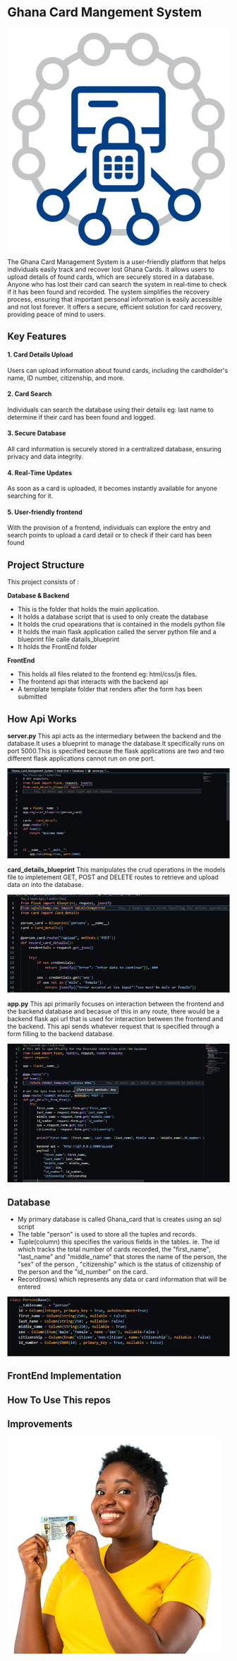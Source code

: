 # Ghana Card Mangement System

![Ghana_Card_Managment_System](/ReadmeImages/card.png)

The Ghana Card Management System is a user-friendly platform that helps individuals easily track and recover lost Ghana Cards. It allows users to upload details of found cards, which are securely stored in a database. Anyone who has lost their card can search the system in real-time to check if it has been found and recorded. The system simplifies the recovery process, ensuring that important personal information is easily accessible and not lost forever. It offers a secure, efficient solution for card recovery, providing peace of mind to users.


## Key Features
#### 1. Card Details Upload
Users can upload information about found cards, including the cardholder's name, ID number, citizenship, and more.

#### 2. Card Search
Individuals can search the database using their details eg: last name to determine if their card has been found and logged.

#### 3. Secure Database
All card information is securely stored in a centralized database, ensuring privacy and data integrity.

#### 4. Real-Time Updates
As soon as a card is uploaded, it becomes instantly available for anyone searching for it.

#### 5. User-friendly frontend
With the provision of a frontend, individuals can explore the entry and search points to upload a card detail or to check if their card has been found

## Project Structure
This project consists of :

**Database & Backend**
- This is the folder that holds the main application.
- It holds a database script that is used to only create the database
- It holds the crud opearations that is contained in the models python file
- It holds the main flask application called the server python file and a blueprint file calle datails_blueprint
- It holds the FrontEnd folder


**FrontEnd**
- This holds all files related to the frontend eg: html/css/js files. 
- The frontend api that interacts with the backend api
- A template template folder that renders after the form has been submitted

## How Api Works
**server.py**
This api acts as the intermediary between the backend and the database.It uses a blueprint to manage the database.It specifically runs on port 5000.This is specified because the flask applications are two and two different flask applications cannot run on one port.


![server.py](/ReadmeImages/server.png)


**card_details_blueprint**
This manipulates the crud operations in the models file to impletement GET, POST and DELETE routes to 
retrieve and upload data on into the database.

![card_details](/ReadmeImages/card_details.png)

**app.py**
This api primarily focuses on interaction between the frontend and the backend database and becasue of this in any route, there would be a backend flask api url that is used for interaction between the frontend and the backend. This api sends whatever request that is specified through a form filling to the backend database.

![FrontendAPI](/ReadmeImages/frontendAPI.png)

## Database 
- My primary database is called Ghana_card that is creates using an sql script
- The table "person" is used to store all the tuples and records. 
- Tuple(column) this specifies the various fields in the tables. ie. The id which tracks the total number of cards recorded, the "first_name", "last_name" and "middle_name" that stores the name of the person, the "sex" of the person , "citizenship" which is the status of citizenship of the person and the "id_number" on the card.
- Record(rows) which represents any data or card information that will be entered

![database](/ReadmeImages/database.png)


## FrontEnd Implementation

## How To Use This repos

## Improvements

![Ghana_Card](/ReadmeImages/ghcard.png)